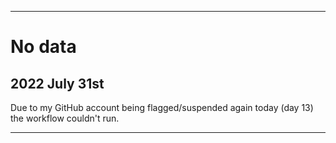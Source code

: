 
***

# No data

## 2022 July 31st

Due to my GitHub account being flagged/suspended again today (day 13) the workflow couldn't run.

***
